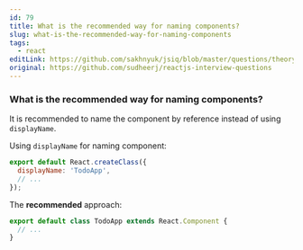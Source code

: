 ```yaml
---
id: 79
title: What is the recommended way for naming components?
slug: what-is-the-recommended-way-for-naming-components
tags:
  - react
editLink: https://github.com/sakhnyuk/jsiq/blob/master/questions/theory/react/79.md
original: https://github.com/sudheerj/reactjs-interview-questions
---
```


### What is the recommended way for naming components?

It is recommended to name the component by reference instead of using `displayName`.

Using `displayName` for naming component:

```javascript
export default React.createClass({
  displayName: 'TodoApp',
  // ...
});
```

The **recommended** approach:

```javascript
export default class TodoApp extends React.Component {
  // ...
}
```